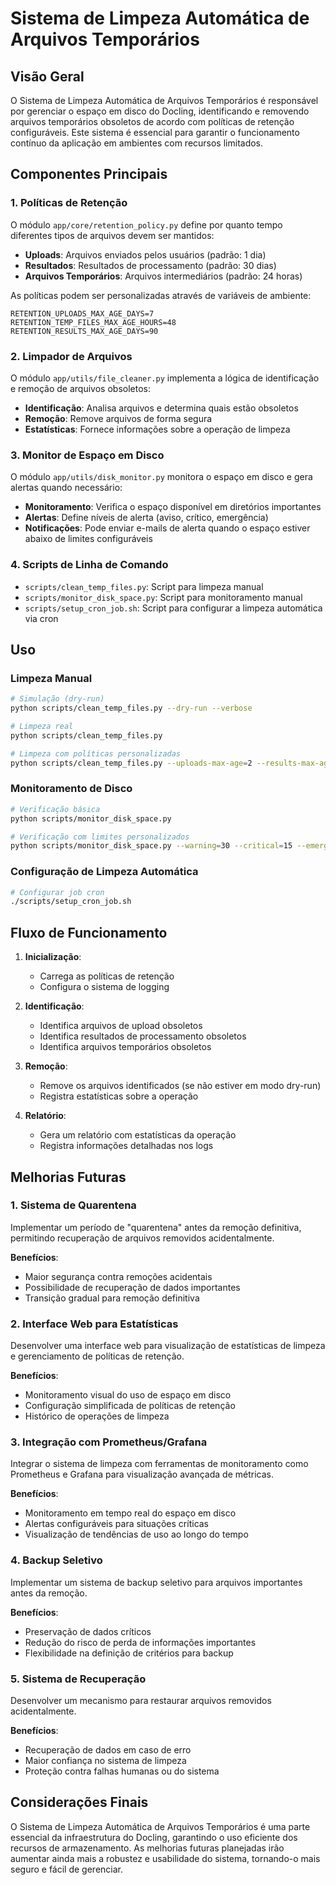 # Sistema de Limpeza Automática de Arquivos Temporários

## Visão Geral

O Sistema de Limpeza Automática de Arquivos Temporários é responsável por gerenciar o espaço em disco do Docling, identificando e removendo arquivos temporários obsoletos de acordo com políticas de retenção configuráveis. Este sistema é essencial para garantir o funcionamento contínuo da aplicação em ambientes com recursos limitados.

## Componentes Principais

### 1. Políticas de Retenção

O módulo `app/core/retention_policy.py` define por quanto tempo diferentes tipos de arquivos devem ser mantidos:

- **Uploads**: Arquivos enviados pelos usuários (padrão: 1 dia)
- **Resultados**: Resultados de processamento (padrão: 30 dias)
- **Arquivos Temporários**: Arquivos intermediários (padrão: 24 horas)

As políticas podem ser personalizadas através de variáveis de ambiente:
```
RETENTION_UPLOADS_MAX_AGE_DAYS=7
RETENTION_TEMP_FILES_MAX_AGE_HOURS=48
RETENTION_RESULTS_MAX_AGE_DAYS=90
```

### 2. Limpador de Arquivos

O módulo `app/utils/file_cleaner.py` implementa a lógica de identificação e remoção de arquivos obsoletos:

- **Identificação**: Analisa arquivos e determina quais estão obsoletos
- **Remoção**: Remove arquivos de forma segura
- **Estatísticas**: Fornece informações sobre a operação de limpeza

### 3. Monitor de Espaço em Disco

O módulo `app/utils/disk_monitor.py` monitora o espaço em disco e gera alertas quando necessário:

- **Monitoramento**: Verifica o espaço disponível em diretórios importantes
- **Alertas**: Define níveis de alerta (aviso, crítico, emergência)
- **Notificações**: Pode enviar e-mails de alerta quando o espaço estiver abaixo de limites configuráveis

### 4. Scripts de Linha de Comando

- `scripts/clean_temp_files.py`: Script para limpeza manual
- `scripts/monitor_disk_space.py`: Script para monitoramento manual
- `scripts/setup_cron_job.sh`: Script para configurar a limpeza automática via cron

## Uso

### Limpeza Manual

```bash
# Simulação (dry-run)
python scripts/clean_temp_files.py --dry-run --verbose

# Limpeza real
python scripts/clean_temp_files.py

# Limpeza com políticas personalizadas
python scripts/clean_temp_files.py --uploads-max-age=2 --results-max-age=15
```

### Monitoramento de Disco

```bash
# Verificação básica
python scripts/monitor_disk_space.py

# Verificação com limites personalizados
python scripts/monitor_disk_space.py --warning=30 --critical=15 --emergency=5
```

### Configuração de Limpeza Automática

```bash
# Configurar job cron
./scripts/setup_cron_job.sh
```

## Fluxo de Funcionamento

1. **Inicialização**:
   - Carrega as políticas de retenção
   - Configura o sistema de logging

2. **Identificação**:
   - Identifica arquivos de upload obsoletos
   - Identifica resultados de processamento obsoletos
   - Identifica arquivos temporários obsoletos

3. **Remoção**:
   - Remove os arquivos identificados (se não estiver em modo dry-run)
   - Registra estatísticas sobre a operação

4. **Relatório**:
   - Gera um relatório com estatísticas da operação
   - Registra informações detalhadas nos logs

## Melhorias Futuras

### 1. Sistema de Quarentena

Implementar um período de "quarentena" antes da remoção definitiva, permitindo recuperação de arquivos removidos acidentalmente.

**Benefícios**:
- Maior segurança contra remoções acidentais
- Possibilidade de recuperação de dados importantes
- Transição gradual para remoção definitiva

### 2. Interface Web para Estatísticas

Desenvolver uma interface web para visualização de estatísticas de limpeza e gerenciamento de políticas de retenção.

**Benefícios**:
- Monitoramento visual do uso de espaço em disco
- Configuração simplificada de políticas de retenção
- Histórico de operações de limpeza

### 3. Integração com Prometheus/Grafana

Integrar o sistema de limpeza com ferramentas de monitoramento como Prometheus e Grafana para visualização avançada de métricas.

**Benefícios**:
- Monitoramento em tempo real do espaço em disco
- Alertas configuráveis para situações críticas
- Visualização de tendências de uso ao longo do tempo

### 4. Backup Seletivo

Implementar um sistema de backup seletivo para arquivos importantes antes da remoção.

**Benefícios**:
- Preservação de dados críticos
- Redução do risco de perda de informações importantes
- Flexibilidade na definição de critérios para backup

### 5. Sistema de Recuperação

Desenvolver um mecanismo para restaurar arquivos removidos acidentalmente.

**Benefícios**:
- Recuperação de dados em caso de erro
- Maior confiança no sistema de limpeza
- Proteção contra falhas humanas ou do sistema

## Considerações Finais

O Sistema de Limpeza Automática de Arquivos Temporários é uma parte essencial da infraestrutura do Docling, garantindo o uso eficiente dos recursos de armazenamento. As melhorias futuras planejadas irão aumentar ainda mais a robustez e usabilidade do sistema, tornando-o mais seguro e fácil de gerenciar.
